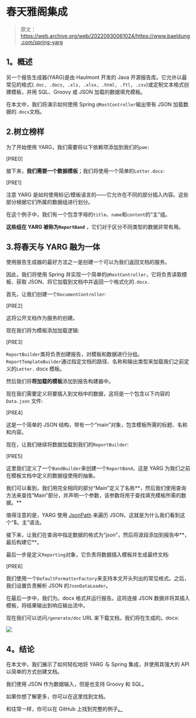 # 春天雅阁集成

> 原文：<https://web.archive.org/web/20220930061024/https://www.baeldung.com/spring-yarg>

## **1。概述**

另一个报告生成器(YARG)是由 Haulmont 开发的 Java 开源报告库。它允许以最常见的格式(`.doc, .docs, .xls, .xlsx, .html, .ftl, .csv`)或定制文本格式创建模板，并用 SQL、Groovy 或 JSON 加载的数据填充模板。

在本文中，我们将演示如何使用 Spring `@RestController`输出带有 JSON 加载数据的`.docx`文档。

## 2.树立榜样

为了开始使用 YARG，我们需要将以下依赖项添加到我们的`pom:`

[PRE0]

接下来，**我们需要一个数据模板**；我们将使用一个简单的`Letter.docx`:

[PRE1]

注意 YARG 是如何使用标记/模板语言的——它允许在不同的部分插入内容。这些部分根据它们所属的数据组进行划分。

在这个例子中，我们有一个包含字母的`title`、`name`和`content`的“主”组。

**这些组在 YARG 被称为`ReportBand`** ，它们对于区分不同类型的数据非常有用。

## 3.将春天与 YARG 融为一体

使用报告生成器的最好方法之一是创建一个可以为我们返回文档的服务。

因此，我们将使用 Spring 并实现一个简单的`@RestController`，它将负责读取模板、获取 JSON、将它加载到文档中并返回一个格式化的`.docx.`

首先，让我们创建一个`DocumentController`:

[PRE2]

这将公开文档作为服务的创建。

现在我们将为模板添加加载逻辑:

[PRE3]

`ReportBuilder`类将负责创建报告，对模板和数据进行分组。`ReportTemplateBuilder`通过指定文档的路径、名称和输出类型来加载我们之前定义的`Letter.` docx 模板。

然后我们将**将加载的模板**添加到报告构建器中。

现在我们需要定义将要插入到文档中的数据，这将是一个包含以下内容的`Data.json` 文件:

[PRE4]

这是一个简单的 JSON 结构，带有一个“main”对象，包含模板所需的标题、名称和内容。

现在，让我们继续将数据加载到我们的`ReportBuilder`:

[PRE5]

这里我们定义了一个`BandBuilder`来创建一个`ReportBand`，这是 YARG 为我们之前在模板文档中定义的数据组使用的抽象。

我们可以看到，我们用完全相同的部分“Main”定义了名称**，然后我们使用查询方法来查找“Main”部分，并声明一个参数，该参数将用于查找填充模板所需的数据。**

值得注意的是，YARG 使用 [JsonPath](https://web.archive.org/web/20220524022231/https://github.com/json-path/JsonPath) 来遍历 JSON，这就是为什么我们看到这个“$。主”语法。

接下来，让我们在查询中指定数据的格式为“json”，然后将波段添加到报告中**，最后构建它**。

最后一步是定义`Reporting`对象，它负责将数据插入模板并生成最终文档:

[PRE6]

我们使用一个`DefaultFormatterFactory`来支持本文开头列出的常见格式。之后，我们设置负责解析 JSON 的`JsonDataLoader`。

在最后一步中，我们为。docx 格式并运行报告。这将连接 JSON 数据并将其插入模板，将结果输出到响应输出流中。

现在我们可以访问`/generate/doc` URL 来下载文档，我们将在生成的。docx:

[![](img/01eaee08b652c0a22d9f8c32f42f4fa0.png)](/web/20220524022231/https://www.baeldung.com/wp-content/uploads/2017/09/doc.png)

## **4。结论**

在本文中，我们展示了如何轻松地将 YARG 与 Spring 集成，并使用其强大的 API 以简单的方式创建文档。

我们使用 JSON 作为数据输入，但是也支持 Groovy 和 SQL。

如果你想了解更多，你可以在这里找到文档。

和往常一样，你可以在 GitHub 上找到完整的例子[。](https://web.archive.org/web/20220524022231/https://github.com/eugenp/tutorials/tree/master/libraries-4)